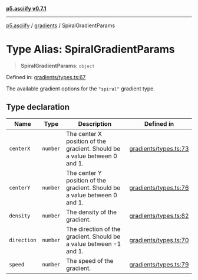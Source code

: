[**p5.asciify v0.7.1**](../../../README.md)

***

[p5.asciify](../../../README.md) / [gradients](../README.md) / SpiralGradientParams

# Type Alias: SpiralGradientParams

> **SpiralGradientParams**: `object`

Defined in: [gradients/types.ts:67](https://github.com/humanbydefinition/p5-asciify/blob/74676f4db3015ac640595dd75ed3e2367cf4cb62/src/lib/gradients/types.ts#L67)

The available gradient options for the `"spiral"` gradient type.

## Type declaration

| Name | Type | Description | Defined in |
| ------ | ------ | ------ | ------ |
| <a id="centerx"></a> `centerX` | `number` | The center X position of the gradient. Should be a value between 0 and 1. | [gradients/types.ts:73](https://github.com/humanbydefinition/p5-asciify/blob/74676f4db3015ac640595dd75ed3e2367cf4cb62/src/lib/gradients/types.ts#L73) |
| <a id="centery"></a> `centerY` | `number` | The center Y position of the gradient. Should be a value between 0 and 1. | [gradients/types.ts:76](https://github.com/humanbydefinition/p5-asciify/blob/74676f4db3015ac640595dd75ed3e2367cf4cb62/src/lib/gradients/types.ts#L76) |
| <a id="density"></a> `density` | `number` | The density of the gradient. | [gradients/types.ts:82](https://github.com/humanbydefinition/p5-asciify/blob/74676f4db3015ac640595dd75ed3e2367cf4cb62/src/lib/gradients/types.ts#L82) |
| <a id="direction"></a> `direction` | `number` | The direction of the gradient. Should be a value between -1 and 1. | [gradients/types.ts:70](https://github.com/humanbydefinition/p5-asciify/blob/74676f4db3015ac640595dd75ed3e2367cf4cb62/src/lib/gradients/types.ts#L70) |
| <a id="speed"></a> `speed` | `number` | The speed of the gradient. | [gradients/types.ts:79](https://github.com/humanbydefinition/p5-asciify/blob/74676f4db3015ac640595dd75ed3e2367cf4cb62/src/lib/gradients/types.ts#L79) |
